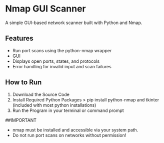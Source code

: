 # Nmap GUI Scanner
A simple GUI-based network scanner built with Python and Nmap.  

## Features
- Run port scans using the python-nmap wrapper
- GUI
- Displays open ports, states, and protocols
- Error handling for invalid input and scan failures

## How to Run
1. Download the Source Code
2. Install Required Python Packages > pip install python-nmap and tkinter (included with most python installations)
3. Run the Program in your terminal or command prompt

##IMPORTANT
- nmap must be installed and accessible via your system path.
- Do not run port scans on networks without permission!
